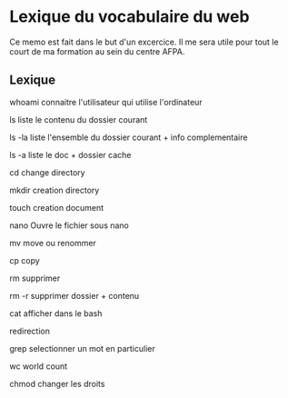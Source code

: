 # Lexique du vocabulaire du web

Ce memo est fait dans le but d'un excercice.
Il me sera utile pour tout le court de ma formation au sein du centre AFPA.

## Lexique

whoami
connaitre l'utilisateur qui utilise l'ordinateur

ls
liste le contenu du dossier courant

ls -la
liste l'ensemble du dossier courant + info complementaire

ls -a
liste le doc + dossier cache

cd
change directory

mkdir
creation directory

touch
creation document

nano 
Ouvre le fichier sous nano

mv
move ou renommer

cp
copy

rm
supprimer

rm -r
supprimer dossier + contenu

cat
afficher dans le bash

>
redirection

grep
selectionner un mot en particulier

wc
world count

chmod
changer les droits
